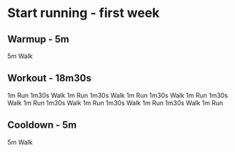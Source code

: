 # Start running - first week

## Warmup - 5m

5m Walk

## Workout - 18m30s

1m Run
1m30s Walk
1m Run
1m30s Walk
1m Run
1m30s Walk
1m Run
1m30s Walk
1m Run
1m30s Walk
1m Run
1m30s Walk
1m Run
1m30s Walk
1m Run

## Cooldown - 5m

5m Walk
